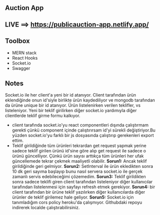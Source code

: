 ## Auction App

## LIVE ==> https://publicauction-app.netlify.app/

## Toolbox
 - MERN stack
 - React Hooks
 - Socket.io
 - Swagger

 ## Notes
 Socket.io ile her client'a yeni bir id atanıyor. Client tarafından ürün eklendiğinde onun id'siyle birlikte ürün kaydediliyor ve mongodb tarafından da ürüne unique bir id atanıyor. Ürün listelenirken verilen teklifler, vs listeleniyor. Yeni bir teklif girilirken diğer socket.io yardımıyla diğer clientlerde teklif girme formu kalkıyor.
 - client tarafında socket.io'yu react componentleri dışında çalıştırmam gerekti çünkü component içinde çalıştırırsam id'yi sürekli değiştiriyor.Bu yüzden socket.io'yu farklı bir js dosyasında çalıştırıp gerekenleri export ettim.
 - Teklif girildiğinde tüm ürünleri tekrardan get request yapmak yerine sadece teklif girilen ürünü id'sine göre alıp get request ile sadece o ürünü güncelliyor. Çünkü ürün sayısı arttıkça tüm ürünleri her ufak güncellemede tekrar çekmek maaliyetli olabilir. 
 **Sorun1:** Ancak teklif girildiğinde geri gelmiyor. 
 **Sorun2:** SetInterval ile ürün ekledikten sonra 10 dk geri sayıma başlayıp bunu nasıl servera socket.io ile gerçek zamanlı servis edebileceğimi çözemedim. 
 **Sorun3:** Teklif girildikten sonra sadece teklifi giren client tarafından listeleniyor diğer kullanıcılar tarafından listelenmesi için sayfayı refresh etmek gerekiyor. 
 **Sorun4:** bir client tarafından bir ürüne teklif yazılırken diğer kullanıcılarda diğer ürünler de teklif girilemez hale geliyor. 
 **Sorun5:** Socket.io için tanımladığım cors policy heroku'da çalışmıyor. Githubdaki repoyu indirerek localde çalıştırabilirsiniz.